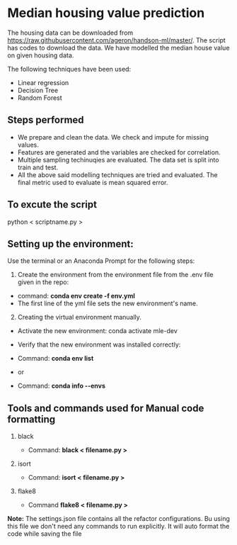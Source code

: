 # Median housing value prediction

The housing data can be downloaded from https://raw.githubusercontent.com/ageron/handson-ml/master/. The script has codes to download the data. We have modelled the median house value on given housing data.

The following techniques have been used:

 - Linear regression
 - Decision Tree
 - Random Forest

## Steps performed
 - We prepare and clean the data. We check and impute for missing values.
 - Features are generated and the variables are checked for correlation.
 - Multiple sampling techinuqies are evaluated. The data set is split into train and test.
 - All the above said modelling techniques are tried and evaluated. The final metric used to evaluate is mean squared error.

## To excute the script
python < scriptname.py >


## Setting up the environment:
Use the terminal or an Anaconda Prompt for the following steps:

 1) Create the environment from the environment file from the .env file given in the repo:

  - command: **conda env create -f env.yml**
  - The first line of the yml file sets the new environment's name.

 2) Creating the virtual environment manually.

  - Activate the new environment: conda activate mle-dev

  - Verify that the new environment was installed correctly:

  - Command: **conda env list**
  - or
  - Command: **conda info --envs**

## Tools and commands used for Manual code formatting

1) black
   - Command: **black < filename.py >**

2) isort
   - Command: **isort < filename.py >**

3) flake8
   - Command **flake8 < filename.py >**


**Note:** The settings.json file contains all the refactor configurations. Bu using this file we don't need any commands to run explicitly. It will auto format the code while saving the file